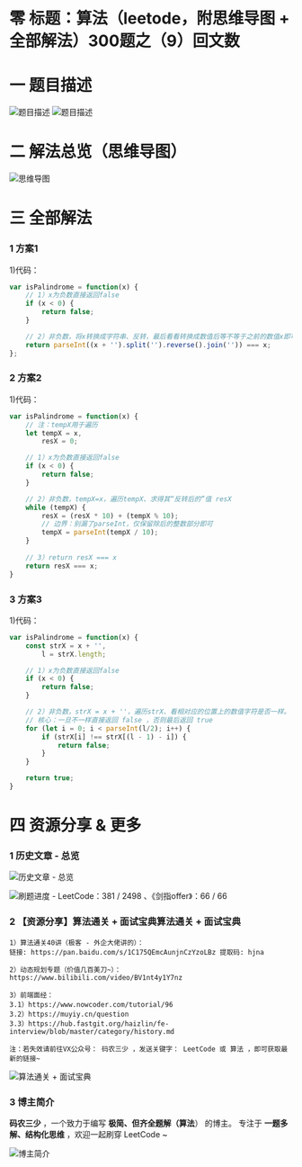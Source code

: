 # 零 标题：算法（leetode，附思维导图 + 全部解法）300题之（9）回文数

# 一 题目描述
![题目描述](https://cdn.jsdelivr.net/gh/CYBYOB/img/2021-8-8/1628411342750-image.png)
![题目描述](https://cdn.jsdelivr.net/gh/CYBYOB/img/2021-8-8/1628411348879-image.png)

# 二 解法总览（思维导图）
![思维导图](https://cdn.jsdelivr.net/gh/CYBYOB/img/2021-8-14/1628911015555-%E7%AE%97%E6%B3%95%EF%BC%88leetode%EF%BC%8C%E9%99%84%E6%80%9D%E7%BB%B4%E5%AF%BC%E5%9B%BE%20+%20%E5%85%A8%E9%83%A8%E8%A7%A3%E6%B3%95%EF%BC%89300%E9%A2%98%E4%B9%8B%EF%BC%889%EF%BC%89%E5%9B%9E%E6%96%87%E6%95%B0.png)

# 三 全部解法
### 1 方案1
1)代码：
```js
var isPalindrome = function(x) {
    // 1）x为负数直接返回false
    if (x < 0) {
        return false;
    }

    // 2）非负数，将x转换成字符串、反转，最后看看转换成数值后等不等于之前的数值x即可
    return parseInt((x + '').split('').reverse().join('')) === x;
};
```

### 2 方案2
1)代码：
```js
var isPalindrome = function(x) {
    // 注：tempX用于遍历
    let tempX = x,
        resX = 0;

    // 1）x为负数直接返回false
    if (x < 0) {
        return false;
    }

    // 2）非负数，tempX=x，遍历tempX、求得其“反转后的”值 resX
    while (tempX) {
        resX = (resX * 10) + (tempX % 10);
        // 边界：别漏了parseInt，仅保留除后的整数部分即可
        tempX = parseInt(tempX / 10);
    }
    
    // 3）return resX === x
    return resX === x;
}
```

### 3 方案3
1)代码：
```js
var isPalindrome = function(x) {
    const strX = x + '',
        l = strX.length;

    // 1）x为负数直接返回false
    if (x < 0) {
        return false;
    }

    // 2）非负数，strX = x + ''，遍历strX、看相对应的位置上的数值字符是否一样。
    // 核心：一旦不一样直接返回 false ，否则最后返回 true 
    for (let i = 0; i < parseInt(l/2); i++) {
        if (strX[i] !== strX[(l - 1) - i]) {
            return false;
        }
    }

    return true;
}
```

# 四 资源分享 & 更多
### 1 历史文章 - 总览
![历史文章 - 总览](https://files.mdnice.com/user/6999/7b92db4c-d5d3-4558-8003-284d3e24b86b.png)

![刷题进度 - LeetCode：381 / 2498 、《剑指offer》：66 / 66 ](https://files.mdnice.com/user/6999/aa583ce2-ca99-44eb-ab95-81c1d3a37eed.png)

### 2 【资源分享】算法通关 + 面试宝典算法通关 + 面试宝典
```
1）算法通关40讲（极客 - 外企大佬讲的）：
链接: https://pan.baidu.com/s/1C175QEmcAunjnCzYzoLBz 提取码: hjna

2）动态规划专题（价值几百美刀~）：https://www.bilibili.com/video/BV1nt4y1Y7nz

3）前端面经：
3.1）https://www.nowcoder.com/tutorial/96
3.2）https://muyiy.cn/question
3.3）https://hub.fastgit.org/haizlin/fe-interview/blob/master/category/history.md

注：若失效请前往VX公众号： 码农三少 ，发送关键字： LeetCode 或 算法 ，即可获取最新的链接~
```

![算法通关 + 面试宝典](https://files.mdnice.com/user/6999/624dbb9c-9ead-4e64-a840-0c52c40c1856.jpg)

### 3 博主简介
**码农三少** ，一个致力于编写 **极简、但齐全题解（算法**） 的博主。
专注于 **一题多解、结构化思维** ，欢迎一起刷穿 LeetCode ~

![博主简介](https://files.mdnice.com/user/6999/0b3d3906-d883-43be-b243-5e08ea066aac.png)